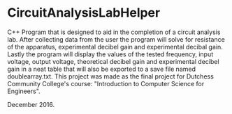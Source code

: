 # CircuitAnalysisLabHelper
C++ Program that is designed to aid in the completion of a circuit analysis lab. After collecting data from the user the program will solve for resistance of the apparatus, experimental decibel gain and experimental decibal gain. Lastly the program will display the values of the tested frequency, input voltage, output voltage, theoretical decibel gain and experimental decibel gain in a neat table that will also be exported to a save file named doublearray.txt. This project was made as the final project for Dutchess Community College's course: "Introduction to Computer Science for Engineers".

December 2016.
